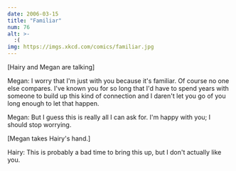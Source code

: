 ```yaml
---
date: 2006-03-15
title: "Familiar"
num: 76
alt: >-
  :(
img: https://imgs.xkcd.com/comics/familiar.jpg
---
```

[Hairy and Megan are talking]

Megan: I worry that I'm just with you because it's familiar. Of course no one else compares. I've known you for so long that I'd have to spend years with someone to build up this kind of connection and I daren't let you go of you long enough to let that happen.

Megan: But I guess this is really all I can ask for. I'm happy with you; I should stop worrying.

[Megan takes Hairy's hand.]

Hairy: This is probably a bad time to bring this up, but I don't actually like you.